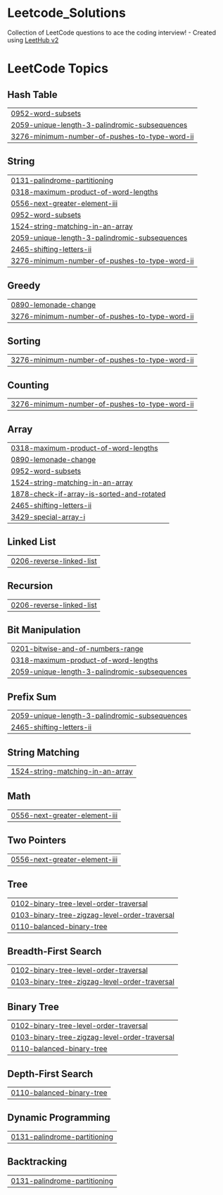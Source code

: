 # Leetcode_Solutions
Collection of LeetCode questions to ace the coding interview! - Created using [LeetHub v2](https://github.com/arunbhardwaj/LeetHub-2.0)

<!---LeetCode Topics Start-->
# LeetCode Topics
## Hash Table
|  |
| ------- |
| [0952-word-subsets](https://github.com/saksham136/Leetcode_Solutions/tree/master/0952-word-subsets) |
| [2059-unique-length-3-palindromic-subsequences](https://github.com/saksham136/Leetcode_Solutions/tree/master/2059-unique-length-3-palindromic-subsequences) |
| [3276-minimum-number-of-pushes-to-type-word-ii](https://github.com/saksham136/Leetcode_Solutions/tree/master/3276-minimum-number-of-pushes-to-type-word-ii) |
## String
|  |
| ------- |
| [0131-palindrome-partitioning](https://github.com/saksham136/Leetcode_Solutions/tree/master/0131-palindrome-partitioning) |
| [0318-maximum-product-of-word-lengths](https://github.com/saksham136/Leetcode_Solutions/tree/master/0318-maximum-product-of-word-lengths) |
| [0556-next-greater-element-iii](https://github.com/saksham136/Leetcode_Solutions/tree/master/0556-next-greater-element-iii) |
| [0952-word-subsets](https://github.com/saksham136/Leetcode_Solutions/tree/master/0952-word-subsets) |
| [1524-string-matching-in-an-array](https://github.com/saksham136/Leetcode_Solutions/tree/master/1524-string-matching-in-an-array) |
| [2059-unique-length-3-palindromic-subsequences](https://github.com/saksham136/Leetcode_Solutions/tree/master/2059-unique-length-3-palindromic-subsequences) |
| [2465-shifting-letters-ii](https://github.com/saksham136/Leetcode_Solutions/tree/master/2465-shifting-letters-ii) |
| [3276-minimum-number-of-pushes-to-type-word-ii](https://github.com/saksham136/Leetcode_Solutions/tree/master/3276-minimum-number-of-pushes-to-type-word-ii) |
## Greedy
|  |
| ------- |
| [0890-lemonade-change](https://github.com/saksham136/Leetcode_Solutions/tree/master/0890-lemonade-change) |
| [3276-minimum-number-of-pushes-to-type-word-ii](https://github.com/saksham136/Leetcode_Solutions/tree/master/3276-minimum-number-of-pushes-to-type-word-ii) |
## Sorting
|  |
| ------- |
| [3276-minimum-number-of-pushes-to-type-word-ii](https://github.com/saksham136/Leetcode_Solutions/tree/master/3276-minimum-number-of-pushes-to-type-word-ii) |
## Counting
|  |
| ------- |
| [3276-minimum-number-of-pushes-to-type-word-ii](https://github.com/saksham136/Leetcode_Solutions/tree/master/3276-minimum-number-of-pushes-to-type-word-ii) |
## Array
|  |
| ------- |
| [0318-maximum-product-of-word-lengths](https://github.com/saksham136/Leetcode_Solutions/tree/master/0318-maximum-product-of-word-lengths) |
| [0890-lemonade-change](https://github.com/saksham136/Leetcode_Solutions/tree/master/0890-lemonade-change) |
| [0952-word-subsets](https://github.com/saksham136/Leetcode_Solutions/tree/master/0952-word-subsets) |
| [1524-string-matching-in-an-array](https://github.com/saksham136/Leetcode_Solutions/tree/master/1524-string-matching-in-an-array) |
| [1878-check-if-array-is-sorted-and-rotated](https://github.com/saksham136/Leetcode_Solutions/tree/master/1878-check-if-array-is-sorted-and-rotated) |
| [2465-shifting-letters-ii](https://github.com/saksham136/Leetcode_Solutions/tree/master/2465-shifting-letters-ii) |
| [3429-special-array-i](https://github.com/saksham136/Leetcode_Solutions/tree/master/3429-special-array-i) |
## Linked List
|  |
| ------- |
| [0206-reverse-linked-list](https://github.com/saksham136/Leetcode_Solutions/tree/master/0206-reverse-linked-list) |
## Recursion
|  |
| ------- |
| [0206-reverse-linked-list](https://github.com/saksham136/Leetcode_Solutions/tree/master/0206-reverse-linked-list) |
## Bit Manipulation
|  |
| ------- |
| [0201-bitwise-and-of-numbers-range](https://github.com/saksham136/Leetcode_Solutions/tree/master/0201-bitwise-and-of-numbers-range) |
| [0318-maximum-product-of-word-lengths](https://github.com/saksham136/Leetcode_Solutions/tree/master/0318-maximum-product-of-word-lengths) |
| [2059-unique-length-3-palindromic-subsequences](https://github.com/saksham136/Leetcode_Solutions/tree/master/2059-unique-length-3-palindromic-subsequences) |
## Prefix Sum
|  |
| ------- |
| [2059-unique-length-3-palindromic-subsequences](https://github.com/saksham136/Leetcode_Solutions/tree/master/2059-unique-length-3-palindromic-subsequences) |
| [2465-shifting-letters-ii](https://github.com/saksham136/Leetcode_Solutions/tree/master/2465-shifting-letters-ii) |
## String Matching
|  |
| ------- |
| [1524-string-matching-in-an-array](https://github.com/saksham136/Leetcode_Solutions/tree/master/1524-string-matching-in-an-array) |
## Math
|  |
| ------- |
| [0556-next-greater-element-iii](https://github.com/saksham136/Leetcode_Solutions/tree/master/0556-next-greater-element-iii) |
## Two Pointers
|  |
| ------- |
| [0556-next-greater-element-iii](https://github.com/saksham136/Leetcode_Solutions/tree/master/0556-next-greater-element-iii) |
## Tree
|  |
| ------- |
| [0102-binary-tree-level-order-traversal](https://github.com/saksham136/Leetcode_Solutions/tree/master/0102-binary-tree-level-order-traversal) |
| [0103-binary-tree-zigzag-level-order-traversal](https://github.com/saksham136/Leetcode_Solutions/tree/master/0103-binary-tree-zigzag-level-order-traversal) |
| [0110-balanced-binary-tree](https://github.com/saksham136/Leetcode_Solutions/tree/master/0110-balanced-binary-tree) |
## Breadth-First Search
|  |
| ------- |
| [0102-binary-tree-level-order-traversal](https://github.com/saksham136/Leetcode_Solutions/tree/master/0102-binary-tree-level-order-traversal) |
| [0103-binary-tree-zigzag-level-order-traversal](https://github.com/saksham136/Leetcode_Solutions/tree/master/0103-binary-tree-zigzag-level-order-traversal) |
## Binary Tree
|  |
| ------- |
| [0102-binary-tree-level-order-traversal](https://github.com/saksham136/Leetcode_Solutions/tree/master/0102-binary-tree-level-order-traversal) |
| [0103-binary-tree-zigzag-level-order-traversal](https://github.com/saksham136/Leetcode_Solutions/tree/master/0103-binary-tree-zigzag-level-order-traversal) |
| [0110-balanced-binary-tree](https://github.com/saksham136/Leetcode_Solutions/tree/master/0110-balanced-binary-tree) |
## Depth-First Search
|  |
| ------- |
| [0110-balanced-binary-tree](https://github.com/saksham136/Leetcode_Solutions/tree/master/0110-balanced-binary-tree) |
## Dynamic Programming
|  |
| ------- |
| [0131-palindrome-partitioning](https://github.com/saksham136/Leetcode_Solutions/tree/master/0131-palindrome-partitioning) |
## Backtracking
|  |
| ------- |
| [0131-palindrome-partitioning](https://github.com/saksham136/Leetcode_Solutions/tree/master/0131-palindrome-partitioning) |
<!---LeetCode Topics End-->